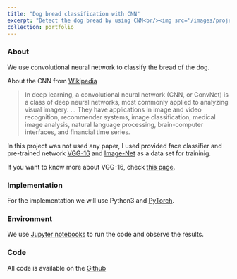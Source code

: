 ```yaml
---
title: "Dog bread classification with CNN"
excerpt: "Detect the dog bread by using CNN<br/><img src='/images/projects/DogBread.png'>"
collection: portfolio
---
```


### About

We use convolutional neural network to classify the bread of the dog. 

About the CNN from [Wikipedia](https://en.wikipedia.org/wiki/Convolutional_neural_network)

> In deep learning, a convolutional neural network (CNN, or ConvNet) is a class of deep neural networks, most commonly applied to analyzing visual imagery. ... They have applications in image and video recognition, recommender systems, image classification, medical image analysis, natural language processing, brain-computer interfaces, and financial time series.

In this project was not used any paper, I used provided face classifier and pre-trained network [VGG-16](https://arxiv.org/pdf/1409.1556.pdf) and [Image-Net](http://www.image-net.org/) as a data set for traininig.


If you want to know more about VGG-16, check [this page](https://neurohive.io/en/popular-networks/vgg16/).

### Implementation

For the implementation we will use Python3 and [PyTorch](https://pytorch.org/).


### Environment

We use [Jupyter notebooks](https://jupyter.org/) to run the code and observe the results.


### Code

All code is available on the [Github](https://github.com/kurbakov/dog-bread-classification)
